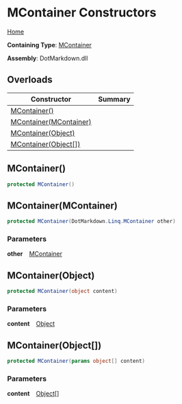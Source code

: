 # MContainer Constructors

[Home](../../../../README.md)

**Containing Type**: [MContainer](../README.md)

**Assembly**: DotMarkdown\.dll

## Overloads

| Constructor | Summary |
| ----------- | ------- |
| [MContainer()](#DotMarkdown_Linq_MContainer__ctor) | |
| [MContainer(MContainer)](#DotMarkdown_Linq_MContainer__ctor_DotMarkdown_Linq_MContainer_) | |
| [MContainer(Object)](#DotMarkdown_Linq_MContainer__ctor_System_Object_) | |
| [MContainer(Object\[\])](#DotMarkdown_Linq_MContainer__ctor_System_Object___) | |

## MContainer\(\) <a name="DotMarkdown_Linq_MContainer__ctor"></a>

```csharp
protected MContainer()
```

## MContainer\(MContainer\) <a name="DotMarkdown_Linq_MContainer__ctor_DotMarkdown_Linq_MContainer_"></a>

```csharp
protected MContainer(DotMarkdown.Linq.MContainer other)
```

### Parameters

**other** &ensp; [MContainer](../README.md)

## MContainer\(Object\) <a name="DotMarkdown_Linq_MContainer__ctor_System_Object_"></a>

```csharp
protected MContainer(object content)
```

### Parameters

**content** &ensp; [Object](https://docs.microsoft.com/en-us/dotnet/api/system.object)

## MContainer\(Object\[\]\) <a name="DotMarkdown_Linq_MContainer__ctor_System_Object___"></a>

```csharp
protected MContainer(params object[] content)
```

### Parameters

**content** &ensp; [Object](https://docs.microsoft.com/en-us/dotnet/api/system.object)\[\]